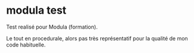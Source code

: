 # modula test
Test realisé pour Modula (formation).

Le tout en procedurale, alors pas très représentatif pour la qualité de mon code habituelle.
